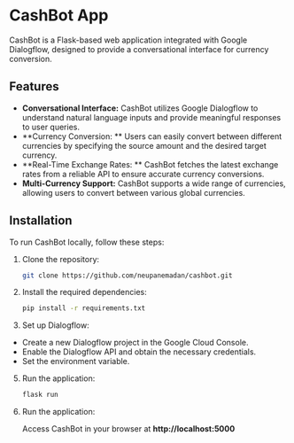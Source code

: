 # CashBot App

CashBot is a Flask-based web application integrated with Google Dialogflow, designed to provide a conversational interface for currency conversion.

## Features

- **Conversational Interface:** CashBot utilizes Google Dialogflow to understand natural language inputs and provide meaningful responses to user queries.
- **Currency Conversion: ** Users can easily convert between different currencies by specifying the source amount and the desired target currency.
- **Real-Time Exchange Rates: ** CashBot fetches the latest exchange rates from a reliable API to ensure accurate currency conversions.
- **Multi-Currency Support:** CashBot supports a wide range of currencies, allowing users to convert between various global currencies.

## Installation

To run CashBot locally, follow these steps:

1. Clone the repository:

   ```bash
   git clone https://github.com/neupanemadan/cashbot.git
   
2. Install the required dependencies:

   ```bash
   pip install -r requirements.txt
   
3. Set up Dialogflow:

- Create a new Dialogflow project in the Google Cloud Console.
- Enable the Dialogflow API and obtain the necessary credentials.
- Set the environment variable.

5. Run the application:

   ```bash
   flask run
   
5. Run the application:

   Access CashBot in your browser at **http://localhost:5000**
